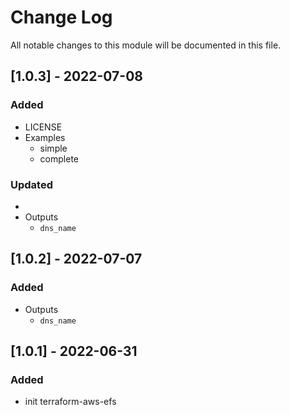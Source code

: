 # Change Log

All notable changes to this module will be documented in this file.

## [1.0.3] - 2022-07-08

### Added

- LICENSE
- Examples
  - simple
  - complete

### Updated

- 
- Outputs
  - `dns_name`

## [1.0.2] - 2022-07-07

### Added

- Outputs
  - `dns_name`

## [1.0.1] - 2022-06-31

### Added

- init terraform-aws-efs
